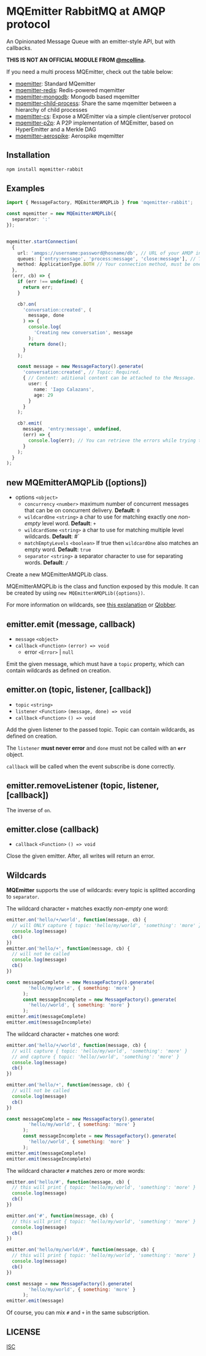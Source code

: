 # MQEmitter RabbitMQ at AMQP protocol

An Opinionated Message Queue with an emitter-style API, but with callbacks.


**THIS IS NOT AN OFFICIAL MODULE FROM [@mcollina](https://github.com/mcollina).**


If you need a multi process MQEmitter, check out the table below:

- [mqemitter](https://github.com/mcollina/mqemitter): Standard MQemitter
- [mqemitter-redis](https://github.com/mcollina/mqemitter-redis): Redis-powered mqemitter
- [mqemitter-mongodb](https://github.com/mcollina/mqemitter-mongodb): Mongodb based mqemitter
- [mqemitter-child-process](https://github.com/mcollina/mqemitter-child-process): Share the same mqemitter between a hierarchy of child processes
- [mqemitter-cs](https://github.com/mcollina/mqemitter-cs): Expose a MQEmitter via a simple client/server protocol
- [mqemitter-p2p](https://github.com/mcollina/mqemitter-p2p): A P2P implementation of MQEmitter, based on HyperEmitter and a Merkle DAG
- [mqemitter-aerospike](https://github.com/mcollina/mqemitter-aerospike): Aerospike mqemitter

## Installation

```sh
npm install mqemitter-rabbit
```

## Examples

```ts
import { MessageFactory, MQEmitterAMQPLib } from 'mqemitter-rabbit';

const mqemitter = new MQEmitterAMQPLib({
  separator: ':'
});


mqemitter.startConnection(
  {
    url: 'amqps://username:password@hosname/db', // URL of your AMQP instance
    queues: ['entry:message', 'process:message', 'close:message'], // The queues to attach to
    method: ApplicationType.BOTH // Your connection method, must be one of: listener, publisher or both.
  }, 
  (err, cb) => {
    if (err !== undefined) {
      return err;
    }

    cb?.on(
      'conversation:created', (
        message, done
      ) => {
        console.log(
          'Creating new conversation', message
        );
        return done();
      }
    );

    const message = new MessageFactory().generate(
      'conversation:created', // Topic: Required.
      { // Content: aditional content can be attached to the Message.
        user: {
          name: 'Iago Calazans',
          age: 29
        }
      }
    );

    cb?.emit(
      message, 'entry:message', undefined,
      (err) => {
        console.log(err); // You can retrieve the errors while trying to attach.
      }
    );
  }
);


```

## new MQEmitterAMQPLib ([options])

- options `<object>`
  - `concurrency` `<number>` maximum number of concurrent messages that can be on concurrent delivery. __Default__: `0`
  - `wildcardOne` `<string>` a char to use for matching exactly one _non-empty_ level word. __Default__: `+`
  - `wildcardSome` `<string>` a char to use for matching multiple level wildcards. __Default__: #`
  - `matchEmptyLevels` `<boolean>` If true then `wildcardOne` also matches an empty word. __Default__: `true`
  - `separator` `<string>`  a separator character to use for separating words. __Default__: `/`

Create a new MQEmitterAMQPLib class.

MQEmitterAMQPLib is the class and function exposed by this module.
It can be created by using `new MQEmitterAMQPLib({options})`.

For more information on wildcards, see [this explanation](#wildcards) or [Qlobber](https://www.npmjs.com/qlobber).

## emitter.emit (message, callback)

- `message` `<object>`
- `callback` `<Function>` `(error) => void`
  - error `<Error>` | `null`

Emit the given message, which must have a `topic` property, which can contain wildcards as defined on creation.

## emitter.on (topic, listener, [callback])

- `topic` `<string>`
- `listener` `<Function>` `(message, done) => void`
- `callback` `<Function>` `() => void`

Add the given listener to the passed topic. Topic can contain wildcards, as defined on creation.

The `listener` __must never error__ and `done` must not be called with an __`err`__ object.

`callback` will be called when the event subscribe is done correctly.

## emitter.removeListener (topic, listener, [callback])

The inverse of `on`.

## emitter.close (callback)

- `callback` `<Function>` `() => void`

Close the given emitter. After, all writes will return an error.

## Wildcards

__MQEmitter__ supports the use of wildcards: every topic is splitted according to `separator`.

The wildcard character `+` matches exactly _non-empty_ one word:

```js
emitter.on('hello/+/world', function(message, cb) {
  // will ONLY capture { topic: 'hello/my/world', 'something': 'more' }
  console.log(message)
  cb()
})
emitter.on('hello/+', function(message, cb) {
  // will not be called
  console.log(message)
  cb()
})

const messageComplete = new MessageFactory().generate(
        'hello/my/world', { something: 'more' }
      );
      const messageIncomplete = new MessageFactory().generate(
        'hello//world', { something: 'more' }
      );
emitter.emit(messageComplete)
emitter.emit(messageIncomplete)
```

The wildcard character `+` matches one word:

```js
emitter.on('hello/+/world', function(message, cb) {
  // will capture { topic: 'hello/my/world', 'something': 'more' }
  // and capture { topic: 'hello//world', 'something': 'more' }
  console.log(message)
  cb()
})

emitter.on('hello/+', function(message, cb) {
  // will not be called
  console.log(message)
  cb()
})

const messageComplete = new MessageFactory().generate(
        'hello/my/world', { something: 'more' }
      );
      const messageIncomplete = new MessageFactory().generate(
        'hello//world', { something: 'more' }
      );
emitter.emit(messageComplete)
emitter.emit(messageIncomplete)
```

The wildcard character `#` matches zero or more words:

```js
emitter.on('hello/#', function(message, cb) {
  // this will print { topic: 'hello/my/world', 'something': 'more' }
  console.log(message)
  cb()
})

emitter.on('#', function(message, cb) {
  // this will print { topic: 'hello/my/world', 'something': 'more' }
  console.log(message)
  cb()
})

emitter.on('hello/my/world/#', function(message, cb) {
  // this will print { topic: 'hello/my/world', 'something': 'more' }
  console.log(message)
  cb()
})

const message = new MessageFactory().generate(
        'hello/my/world', { something: 'more' }
      );
emitter.emit(message)
```

Of course, you can mix `#` and `+` in the same subscription.

## LICENSE

[ISC](https://github.com/iagocalazans/mqemitter-rabbit/blob/master/LICENSE)